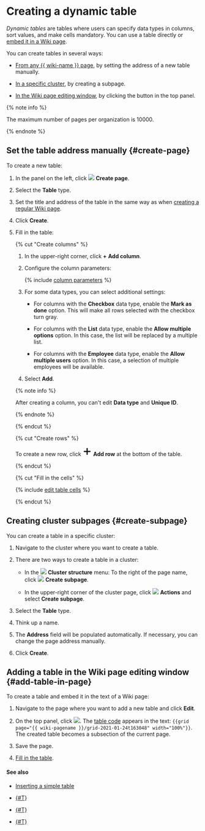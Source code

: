 # Creating a dynamic table

_Dynamic tables_ are tables where users can specify data types in columns, sort values, and make cells mandatory. You can use a table directly or [embed it in a Wiki page](add-grid.md#grid).

You can create tables in several ways:

- [From any {{ wiki-name }} page](#create-page), by setting the address of a new table manually.

- [In a specific cluster](#create-subpage), by creating a subpage.

- [In the Wiki page editing window](#add-table-in-page), by clicking the button in the top panel.



{% note info %}

The maximum number of pages per organization is 10000.

{% endnote %}



## Set the table address manually {#create-page}

To create a new table:

1. In the panel on the left, click ![](../_assets/wiki/svg/create-page.svg) **Create page**.

1. Select the **Table** type.

1. Set the title and address of the table in the same way as when [creating a regular Wiki page](create-page.md).

1. Click **Create**.

1. Fill in the table:

   {% cut "Create columns" %}

   1. In the upper-right corner, click **+** **Add column**.

   1. Configure the column parameters:

      {% include [column parameters](../_includes/column-parameters.md) %}

   1. For some data types, you can select additional settings:

      * For columns with the **Checkbox** data type, enable the **Mark as done** option. This will make all rows selected with the checkbox turn gray.

      * For columns with the **List** data type, enable the **Allow multiple options** option. In this case, the list will be replaced by a multiple list.

      * For columns with the **Employee** data type, enable the **Allow multiple users** option. In this case, a selection of multiple employees will be available.

   1. Select **Add**.

   {% note info %}

   After creating a column, you can't edit **Data type** and **Unique ID**.

   {% endnote %}


   {% endcut %}

   {% cut "Create rows" %}

   To create a new row, click ![](../_assets/wiki/svg/add.svg) **Add row** at the bottom of the table.

   {% endcut %}

   {% cut "Fill in the cells" %}

   {% include [edit table cells](../_includes/edit-cells.md) %}

   {% endcut %}

## Creating cluster subpages {#create-subpage}

You can create a table in a specific cluster:

1. Navigate to the cluster where you want to create a table.

1. There are two ways to create a table in a cluster:

   * In the ![](../_assets/wiki/svg/structure-icon.svg) **Cluster structure** menu: To the right of the page name, click ![](../_assets/wiki/svg/button-add-subpage.svg) **Create subpage**.

   * In the upper-right corner of the cluster page, click ![](../_assets/wiki/svg/actions-icon.svg) **Actions** and select **Create subpage**.

1. Select the **Table** type.

1. Think up a name.

1. The **Address** field will be populated automatically. If necessary, you can change the page address manually.

1. Click **Create**.

## Adding a table in the Wiki page editing window {#add-table-in-page}

To create a table and embed it in the text of a Wiki page:

1. Navigate to the page where you want to add a new table and click **Edit**.

1. On the top panel, click ![](../_assets/wiki/add-dynamic-grid.png). The [table code](actions/grid-reference.md) appears in the text:
   `{{grid page="{{ wiki-pagename }}/grid-2021-01-24t163048" width="100%"}}`.
   The created table becomes a subsection of the current page.

1. Save the page.

1. [Fill in the table](edit-grid.md).

#### See also

- [Inserting a simple table](add-grid.md#simple-table)

- [{#T}](edit-grid.md)

- [{#T}](create-page.md)

- [{#T}](delete-page.md)

